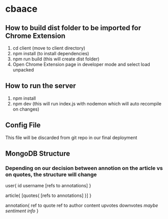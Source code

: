 # cbaace

## How to build dist folder to be imported for Chrome Extension
1. cd client (move to client directory)
1. npm install (to install dependencies) 
1. npm run build (this will create dist folder)
1. Open Chrome Extension page in developer mode and select load unpacked

## How to run the server
1. npm install
1. npm dev (this will run index.js with nodemon which will auto recompile on changes)

## Config File
This file will be discarded from git repo in our final deployment

## MongoDB Structure
### Depending on our decision between annotion on the article vs on quotes, the structure will change

user{
    id
    username
    [refs to annotations]
}

article{
    [quotes{
        [refs to annotations]
    }]
}

annotation{
    ref to quote
    ref to author
    content
    upvotes
    downvotes
    *maybe sentiment info*
}